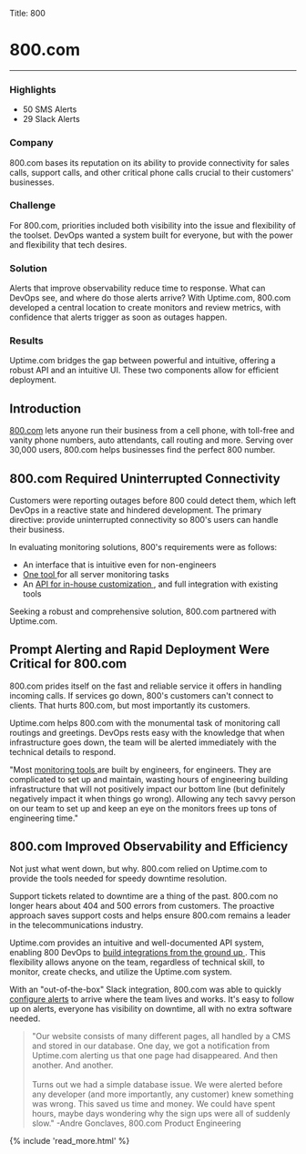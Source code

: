 Title: 800

<div class="container bg-white my-5">
  <div class="row">
    <div class="col-3"></div>
    <div class="col-6">
      <h1 mt-5>800.com</h1>
      <hr class="bg-success pt-2 mx-0 w-50" />
    </div>
    <div class="col-3"></div>
  </div>
  <div class="row">
    <div class="col-3 p-4 sidebar">
      <h3 class="mt-0">Highlights</h3>
      <ul>
        <li>50 SMS Alerts</li>
        <li>29 Slack Alerts</li>
      </ul>
      <h3>Company</h3>
      <p>800.com bases its reputation on its ability to provide connectivity for sales calls, support calls, and other critical phone calls crucial to their customers' businesses.</p>
      <h3>Challenge</h3>
      <p>For 800.com, priorities included both visibility into the issue and flexibility of the toolset. DevOps wanted a system built for everyone, but with the power and flexibility that tech desires.</p>
      <h3>Solution</h3>
      <p>Alerts that improve observability reduce time to response. What can DevOps see, and where do those alerts arrive? With Uptime.com, 800.com developed a central location to create monitors and review metrics, with confidence that alerts trigger as soon as outages happen.</p>
      <h3>Results</h3>
      <p>Uptime.com bridges the gap between powerful and intuitive, offering a robust API and an intuitive UI. These two components allow for efficient deployment.</p>
    </div>
    <div class="col-6 p-4">
      <h2 class="mt-0">
          Introduction
      </h2>
      <p>
          <a href="https://www.800.com/" rel="noopener">800.com</a>
          lets anyone run their business from a cell phone, with toll-free and vanity
          phone numbers, auto attendants, call routing and more. Serving over 30,000
          users, 800.com helps businesses find the perfect 800 number.
      </p>
      <h2>
          800.com Required Uninterrupted Connectivity
      </h2>
      <p>
          Customers were reporting outages before 800 could detect them, which left
          DevOps in a reactive state and hindered development. The primary directive:
          provide uninterrupted connectivity so 800's users can handle their
          business.
      </p>
      <p>
          In evaluating monitoring solutions, 800's requirements were as follows:
      </p>
      <ul>
          <li>
              An interface that is intuitive even for non-engineers
          </li>
          <li>
              <a href="https://uptime.com/domain-health-monitoring?hsLang=en">
                  One tool
              </a>
              for all server monitoring tasks
          </li>
          <li>
              An
              <a
                  href="https://support.uptime.com/hc/en-us/articles/360009681280-Getting-Started-with-the-Uptime-com-REST-API"
                  rel="noopener"
              >
                  API for in-house customization
              </a>
              , and full integration with existing tools
          </li>
      </ul>
      <p>
          Seeking a robust and comprehensive solution, 800.com partnered with
          Uptime.com.
      </p>
      <h2>
          Prompt Alerting and Rapid Deployment Were Critical for 800.com
      </h2>
      <p>
          800.com prides itself on the fast and reliable service it offers in
          handling incoming calls. If services go down, 800's customers can't connect
          to clients. That hurts 800.com, but most importantly its customers.
      </p>
      <p>
          Uptime.com helps 800.com with the monumental task of monitoring call
          routings and greetings. DevOps rests easy with the knowledge that when
          infrastructure goes down, the team will be alerted immediately with the
          technical details to respond.
      </p>
      <p>
          "Most
          <a href="https://uptime.com/uptime-monitoring?hsLang=en">
              monitoring tools
          </a>
          are built by engineers, for engineers. They are complicated to set up and
          maintain, wasting hours of engineering building infrastructure that will
          not positively impact our bottom line (but definitely negatively impact it
          when things go wrong). Allowing any tech savvy person on our team to set up
          and keep an eye on the monitors frees up tons of engineering time."
      </p>
      <h2>
          800.com Improved Observability and Efficiency
      </h2>
      <p>
          Not just what went down, but why. 800.com relied on Uptime.com to provide
          the tools needed for speedy downtime resolution.
      </p>
      <p>
          Support tickets related to downtime are a thing of the past. 800.com no
          longer hears about 404 and 500 errors from customers. The proactive
          approach saves support costs and helps ensure 800.com remains a leader in
          the telecommunications industry.
      </p>
      <p>
          Uptime.com provides an intuitive and well-documented API system, enabling
          800 DevOps to
          <a href="https://uptime.com/integrations?hsLang=en">
              build integrations from the ground up
          </a>
          . This flexibility allows anyone on the team, regardless of technical
          skill, to monitor, create checks, and utilize the Uptime.com system.
      </p>
      <p>
      With an "out-of-the-box" Slack integration, 800.com was able to quickly    <a href="https://uptime.com/alerting?hsLang=en">configure alerts</a> to
          arrive where the team lives and works. It's easy to follow up on alerts,
          everyone has visibility on downtime, all with no extra software needed.
      </p>
      <blockquote class="blockquote">
          "Our website consists of many different pages, all handled by a CMS and
          stored in our database. One day, we got a notification from Uptime.com
          alerting us that one page had disappeared. And then another. And another.
          <br/>
          <br/>
          Turns out we had a simple database issue. We were alerted before any
          developer (and more importantly, any customer) knew something was wrong.
          This saved us time and money. We could have spent hours, maybe days
          wondering why the sign ups were all of suddenly slow." -Andre Gonclaves,
          800.com Product Engineering
      </blockquote>
    </div>
    <div class="col-3 p-4">
      {% include 'read_more.html' %}
    </div>
  </div>
</div>